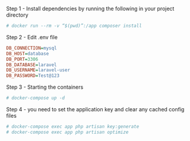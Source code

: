 
Step 1 - Install dependencies by running the following in your project directory
```ini
# docker run --rm -v “$(pwd)”:/app composer install
```

Step 2 - Edit .env file
```ini
DB_CONNECTION=mysql
DB_HOST=database
DB_PORT=3306
DB_DATABASE=laravel
DB_USERNAME=laravel-user
DB_PASSWORD=Test@123
```

Step 3 - Starting the containers
```ini
# docker-compose up -d
```
Step 4 - you need to set the application key and clear any cached config files
```ini
# docker-compose exec app php artisan key:generate 
# docker-compose exec app php artisan optimize
```
